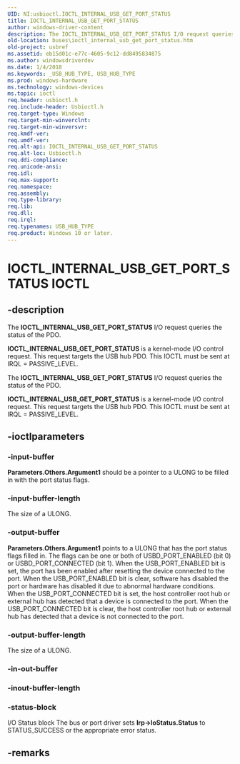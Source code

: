```yaml
---
UID: NI:usbioctl.IOCTL_INTERNAL_USB_GET_PORT_STATUS
title: IOCTL_INTERNAL_USB_GET_PORT_STATUS
author: windows-driver-content
description: The IOCTL_INTERNAL_USB_GET_PORT_STATUS I/O request queries the status of the PDO. IOCTL_INTERNAL_USB_GET_PORT_STATUS is a kernel-mode I/O control request. This request targets the USB hub PDO. This IOCTL must be sent at IRQL = PASSIVE_LEVEL.
old-location: buses\ioctl_internal_usb_get_port_status.htm
old-project: usbref
ms.assetid: eb15d01c-e77c-4605-9c12-dd8495834875
ms.author: windowsdriverdev
ms.date: 1/4/2018
ms.keywords: _USB_HUB_TYPE, USB_HUB_TYPE
ms.prod: windows-hardware
ms.technology: windows-devices
ms.topic: ioctl
req.header: usbioctl.h
req.include-header: Usbioctl.h
req.target-type: Windows
req.target-min-winverclnt: 
req.target-min-winversvr: 
req.kmdf-ver: 
req.umdf-ver: 
req.alt-api: IOCTL_INTERNAL_USB_GET_PORT_STATUS
req.alt-loc: Usbioctl.h
req.ddi-compliance: 
req.unicode-ansi: 
req.idl: 
req.max-support: 
req.namespace: 
req.assembly: 
req.type-library: 
req.lib: 
req.dll: 
req.irql: 
req.typenames: USB_HUB_TYPE
req.product: Windows 10 or later.
---
```


# IOCTL_INTERNAL_USB_GET_PORT_STATUS IOCTL



## -description

The <b>IOCTL_INTERNAL_USB_GET_PORT_STATUS</b> I/O request queries the status of the PDO. 

<b>IOCTL_INTERNAL_USB_GET_PORT_STATUS</b> is a kernel-mode I/O control request. This request targets the USB hub PDO. This IOCTL must be sent at IRQL = PASSIVE_LEVEL.



The <b>IOCTL_INTERNAL_USB_GET_PORT_STATUS</b> I/O request queries the status of the PDO. 

<b>IOCTL_INTERNAL_USB_GET_PORT_STATUS</b> is a kernel-mode I/O control request. This request targets the USB hub PDO. This IOCTL must be sent at IRQL = PASSIVE_LEVEL.



## -ioctlparameters

### -input-buffer
<b>Parameters.Others.Argument1</b> should be a pointer to a ULONG to be filled in with the port status flags.


### -input-buffer-length
The size of a ULONG.


### -output-buffer
<b>Parameters.Others.Argument1</b> points to a ULONG that has the port status flags filled in. The flags can be one or both of USBD_PORT_ENABLED (bit 0) or USBD_PORT_CONNECTED (bit 1). When the USB_PORT_ENABLED bit is set, the port has been enabled after resetting the device connected to the port. When the USB_PORT_ENABLED bit is clear, software has disabled the port or hardware has disabled it due to abnormal hardware conditions. When the USB_PORT_CONNECTED bit is set, the host controller root hub or external hub has detected that a device is connected to the port. When the USB_PORT_CONNECTED bit is clear, the host controller root hub or external hub has detected that a device is not connected to the port.


### -output-buffer-length
The size of a ULONG.


### -in-out-buffer

<text></text>

### -inout-buffer-length

<text></text>

### -status-block
I/O Status block
The bus or port driver sets <b>Irp-&gt;IoStatus.Status</b> to STATUS_SUCCESS or the appropriate error status.


## -remarks
